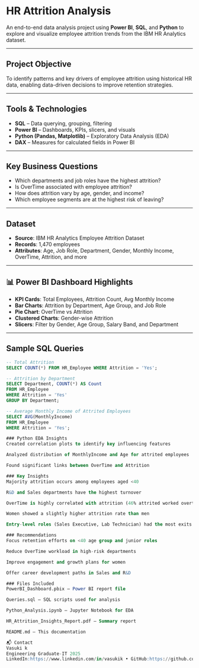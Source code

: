 #  HR Attrition Analysis

An end-to-end data analysis project using **Power BI**, **SQL**, and **Python** to explore and visualize employee attrition trends from the IBM HR Analytics dataset.

---

##  Project Objective

To identify patterns and key drivers of employee attrition using historical HR data, enabling data-driven decisions to improve retention strategies.

---

## Tools & Technologies

- **SQL** – Data querying, grouping, filtering
- **Power BI** – Dashboards, KPIs, slicers, and visuals
- **Python (Pandas, Matplotlib)** – Exploratory Data Analysis (EDA)
- **DAX** – Measures for calculated fields in Power BI

---

## Key Business Questions

- Which departments and job roles have the highest attrition?
- Is OverTime associated with employee attrition?
- How does attrition vary by age, gender, and income?
- Which employee segments are at the highest risk of leaving?

---

##  Dataset

- **Source**: IBM HR Analytics Employee Attrition Dataset  
- **Records**: 1,470 employees  
- **Attributes**: Age, Job Role, Department, Gender, Monthly Income, OverTime, Attrition, and more

---

## 📊 Power BI Dashboard Highlights

- **KPI Cards**: Total Employees, Attrition Count, Avg Monthly Income
- **Bar Charts**: Attrition by Department, Age Group, and Job Role
- **Pie Chart**: OverTime vs Attrition
- **Clustered Charts**: Gender-wise Attrition
- **Slicers**: Filter by Gender, Age Group, Salary Band, and Department

---

##  Sample SQL Queries

```sql
-- Total Attrition
SELECT COUNT(*) FROM HR_Employee WHERE Attrition = 'Yes';

-- Attrition by Department
SELECT Department, COUNT(*) AS Count
FROM HR_Employee
WHERE Attrition = 'Yes'
GROUP BY Department;

-- Average Monthly Income of Attrited Employees
SELECT AVG(MonthlyIncome)
FROM HR_Employee
WHERE Attrition = 'Yes';

### Python EDA Insights
Created correlation plots to identify key influencing features

Analyzed distribution of MonthlyIncome and Age for attrited employees

Found significant links between OverTime and Attrition

### Key Insights
Majority attrition occurs among employees aged <40

R&D and Sales departments have the highest turnover

OverTime is highly correlated with attrition (46% attrited worked overtime)

Women showed a slightly higher attrition rate than men

Entry-level roles (Sales Executive, Lab Technician) had the most exits

### Recommendations
Focus retention efforts on <40 age group and junior roles

Reduce OverTime workload in high-risk departments

Improve engagement and growth plans for women

Offer career development paths in Sales and R&D

### Files Included
PowerBI_Dashboard.pbix – Power BI report file

Queries.sql – SQL scripts used for analysis

Python_Analysis.ipynb – Jupyter Notebook for EDA

HR_Attrition_Insights_Report.pdf – Summary report

README.md – This documentation

📬 Contact
Vasuki k
Engineering Graduate-IT 2025
LinkedIn:https://www.linkedin.com/in/vasukik • GitHub:https://github.com/K-Vasuki • Email:vasukikumaraguru11@gmail.com
